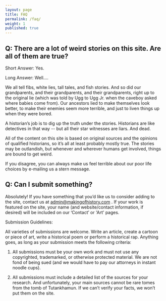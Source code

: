 ```yaml
---
layout: page
title: FAQ
permalink: /faq/
weight: 1
published: true
---
```


## Q: There are a lot of weird stories on this site. Are all of them are true?

Short Answer: Yes.

Long Answer: Well.... 

We all tell fibs, white lies, tall tales, and fish stories. And so did our grandparents, and their grandparents, and their grandparents, right up to the original lie (which was told by Ugg to Ugg Jr. when the caveboy asked where babies come from). Our ancestors lied to make themselves look better, to make their enemies seem more terrible, and just to liven things up when they were bored.

A historian’s job is to dig up the truth under the stories. Historians are like detectives in that way -- but all their star witnesses are liars. And dead. 

All of the content on this site is based on original sources and the opinions of qualified historians, so it’s all at least probably mostly true. The stories may be outlandish, but whenever and wherever humans get involved, things are bound to get weird.

If you disagree, you can always make us feel terrible about our poor life choices by e-mailing  us a stern message. 

## Q: Can I submit something?

Absolutely! If you have something that you’d like us to consider adding to the site, contact us at admin@makingofhistory.com . If your work is featured on the site, your name (and website/contact information, if desired) will be included on our ‘Contact’ or 'Art' pages.

Submission Guidelines:

All varieties of submissions are welcome. Write an article, create a cartoon or piece of art, write a historical poem or perform a historical rap. Anything goes, as long as your submission meets the following criteria:

1. All submissions must be your own work and must not use any copyrighted, trademarked, or otherwise protected material. We are not fond of being sued (and we would have to pay our attorneys in instant noodle cups).

2. All submissions must include a detailed list of the sources for your research. And unfortunately, your main sources cannot be rare tomes from the tomb of Tutankhamun. If we can’t verify your facts, we won’t put them on the site.